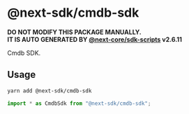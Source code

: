 # @next-sdk/cmdb-sdk

**DO NOT MODIFY THIS PACKAGE MANUALLY.**  
**IT IS AUTO GENERATED BY [@next-core/sdk-scripts] v2.6.11**

Cmdb SDK.

## Usage

```bash
yarn add @next-sdk/cmdb-sdk
```

```ts
import * as CmdbSdk from "@next-sdk/cmdb-sdk";
```

[@next-core/sdk-scripts]: https://github.com/easyops-cn/next-core/tree/master/packages/sdk-scripts
